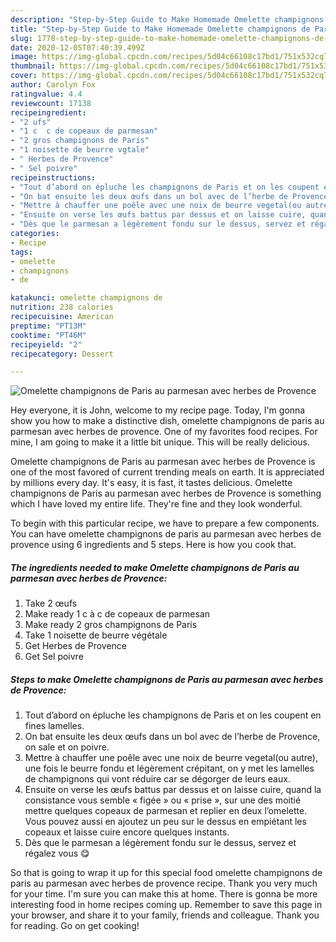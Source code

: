 ```yaml
---
description: "Step-by-Step Guide to Make Homemade Omelette champignons de Paris au parmesan avec herbes de Provence"
title: "Step-by-Step Guide to Make Homemade Omelette champignons de Paris au parmesan avec herbes de Provence"
slug: 1778-step-by-step-guide-to-make-homemade-omelette-champignons-de-paris-au-parmesan-avec-herbes-de-provence
date: 2020-12-05T07:40:39.499Z
image: https://img-global.cpcdn.com/recipes/5d04c66108c17bd1/751x532cq70/omelette-champignons-de-paris-au-parmesan-avec-herbes-de-provence-photo-principale-de-la-recette.jpg
thumbnail: https://img-global.cpcdn.com/recipes/5d04c66108c17bd1/751x532cq70/omelette-champignons-de-paris-au-parmesan-avec-herbes-de-provence-photo-principale-de-la-recette.jpg
cover: https://img-global.cpcdn.com/recipes/5d04c66108c17bd1/751x532cq70/omelette-champignons-de-paris-au-parmesan-avec-herbes-de-provence-photo-principale-de-la-recette.jpg
author: Carolyn Fox
ratingvalue: 4.4
reviewcount: 17138
recipeingredient:
- "2 ufs"
- "1 c  c de copeaux de parmesan"
- "2 gros champignons de Paris"
- "1 noisette de beurre vgtale"
- " Herbes de Provence"
- " Sel poivre"
recipeinstructions:
- "Tout d’abord on épluche les champignons de Paris et on les coupent en fines lamelles."
- "On bat ensuite les deux œufs dans un bol avec de l’herbe de Provence, on sale et on poivre."
- "Mettre à chauffer une poêle avec une noix de beurre vegetal(ou autre), une fois le beurre fondu et légèrement crépitant, on y met les lamelles de champignons qui vont réduire car se dégorger de leurs eaux."
- "Ensuite on verse les œufs battus par dessus et on laisse cuire, quand la consistance vous semble « figée » ou « prise », sur une des moitié mettre quelques copeaux de parmesan et replier en deux l’omelette. Vous pouvez aussi en ajoutez un peu sur le dessus en empiétant les copeaux et laisse cuire encore quelques instants."
- "Dès que le parmesan a légèrement fondu sur le dessus, servez et régalez vous 😋"
categories:
- Recipe
tags:
- omelette
- champignons
- de

katakunci: omelette champignons de 
nutrition: 238 calories
recipecuisine: American
preptime: "PT13M"
cooktime: "PT46M"
recipeyield: "2"
recipecategory: Dessert

---
```



![Omelette champignons de Paris au parmesan avec herbes de Provence](https://img-global.cpcdn.com/recipes/5d04c66108c17bd1/751x532cq70/omelette-champignons-de-paris-au-parmesan-avec-herbes-de-provence-photo-principale-de-la-recette.jpg)

Hey everyone, it is John, welcome to my recipe page. Today, I'm gonna show you how to make a distinctive dish, omelette champignons de paris au parmesan avec herbes de provence. One of my favorites food recipes. For mine, I am going to make it a little bit unique. This will be really delicious.



Omelette champignons de Paris au parmesan avec herbes de Provence is one of the most favored of current trending meals on earth. It is appreciated by millions every day. It's easy, it is fast, it tastes delicious. Omelette champignons de Paris au parmesan avec herbes de Provence is something which I have loved my entire life. They're fine and they look wonderful.


To begin with this particular recipe, we have to prepare a few components. You can have omelette champignons de paris au parmesan avec herbes de provence using 6 ingredients and 5 steps. Here is how you cook that.

<!--inarticleads1-->

##### The ingredients needed to make Omelette champignons de Paris au parmesan avec herbes de Provence:

1. Take 2 œufs
1. Make ready 1 c à c de copeaux de parmesan
1. Make ready 2 gros champignons de Paris
1. Take 1 noisette de beurre végétale
1. Get  Herbes de Provence
1. Get  Sel poivre




<!--inarticleads2-->

##### Steps to make Omelette champignons de Paris au parmesan avec herbes de Provence:

1. Tout d’abord on épluche les champignons de Paris et on les coupent en fines lamelles.
1. On bat ensuite les deux œufs dans un bol avec de l’herbe de Provence, on sale et on poivre.
1. Mettre à chauffer une poêle avec une noix de beurre vegetal(ou autre), une fois le beurre fondu et légèrement crépitant, on y met les lamelles de champignons qui vont réduire car se dégorger de leurs eaux.
1. Ensuite on verse les œufs battus par dessus et on laisse cuire, quand la consistance vous semble « figée » ou « prise », sur une des moitié mettre quelques copeaux de parmesan et replier en deux l’omelette. Vous pouvez aussi en ajoutez un peu sur le dessus en empiétant les copeaux et laisse cuire encore quelques instants.
1. Dès que le parmesan a légèrement fondu sur le dessus, servez et régalez vous 😋




So that is going to wrap it up for this special food omelette champignons de paris au parmesan avec herbes de provence recipe. Thank you very much for your time. I'm sure you can make this at home. There is gonna be more interesting food in home recipes coming up. Remember to save this page in your browser, and share it to your family, friends and colleague. Thank you for reading. Go on get cooking!
